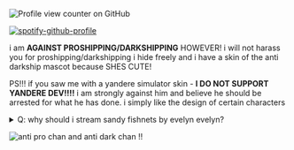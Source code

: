 ![Profile view counter on GitHub](https://komarev.com/ghpvc/?username=PUTYOURGITHUBUSERNAMEHERE) 



[![spotify-github-profile](https://spotify-github-profile.kittinanx.com/api/view?uid=zummbpf8z3oe12u47x7zkcw6p&cover_image=true&theme=novatorem&show_offline=false&background_color=121212&interchange=false&bar_color=53b14f&bar_color_cover=false)](https://github.com/kittinan/spotify-github-profile)

i am **AGAINST PROSHIPPING/DARKSHIPPING** HOWEVER! i will not harass you for proshipping/darkshipping
i hide freely and i have a skin of the anti darkship mascot because SHES CUTE!

PS!!! if you saw me with a yandere simulator skin - **I DO NOT SUPPORT YANDERE DEV!!!!** i am strongly against him and believe he should be arrested for what he has done. i simply like the design of certain characters

<details>
<summary>Q: why should i stream sandy fishnets by evelyn evelyn?</summary>

A: its so good omg its my favorite sogn ever i could go on about it for hours i know every single lyric i know every single word and not those fucking messed up lyrics from spotify oh no no NO. i read them STRAIGHT from the soruce from the origianl evelyn evelyn dot com website. i know it all. i know it all and i am proud of it. evelyn evelyn is my favorite fictional character ever created it is peak fiction. fiction that i love fiction that i adore. you must stream it right now. right now right NOW

</details>


![anti pro chan and anti dark chan !!](https://cdn.discordapp.com/attachments/1144927373872070717/1405521563117424682/Gt6wyU-WEAAg1yc.png?ex=689f2175&is=689dcff5&hm=5bca7934988f447aafae95261810c3349c1e983aac0f99369d433f59564e4bcc&)
